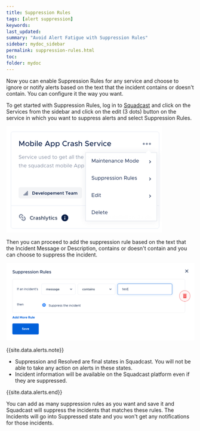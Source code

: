 ```yaml
---
title: Suppression Rules
tags: [alert suppression]
keywords:
last_updated:
summary: "Avoid Alert Fatigue with Suppression Rules"
sidebar: mydoc_sidebar
permalink: suppression-rules.html
toc:
folder: mydoc
---
```


Now you can enable Suppression Rules for any service and choose to ignore or notify alerts based on the text that the incident contains or doesn't contain. You can configure it the way you want.

To get started with Suppression Rules, log in to [Squadcast](https://app.squadcast.com) and click on the Services from the sidebar and click on the edit (3 dots) button on the service in which you want to suppress alerts and select Suppression Rules.

![](images/suppression_1.png)

Then you can proceed to add the suppression rule based on the text that the Incident Message or Description, contains or doesn't contain and you can choose to suppress the incident.

![](images/suppression_2.png)

{{site.data.alerts.note}}
<p><ul><li>Suppression and Resolved are final states in Squadcast. You will not be able to take any action on alerts in these states. </li><li>Incident information will be available on the Squadcast platform even if they are suppressed.</li></ul></p>
{{site.data.alerts.end}}

You can add as many suppression rules as you want and save it and Squadcast will suppress the incidents that matches these rules. The Incidents will go into Suppressed state and you won't get any notifications for those incidents.